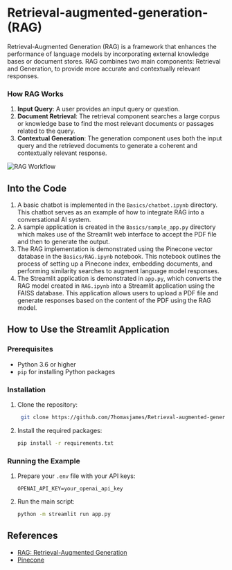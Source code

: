 # Retrieval-augmented-generation-(RAG)

Retrieval-Augmented Generation (RAG) is a framework that enhances the performance of language models by incorporating external knowledge bases or document stores. RAG combines two main components: Retrieval and Generation, to provide more accurate and contextually relevant responses.

### How RAG Works

1. **Input Query**: A user provides an input query or question.
2. **Document Retrieval**: The retrieval component searches a large corpus or knowledge base to find the most relevant documents or passages related to the query.
3. **Contextual Generation**: The generation component uses both the input query and the retrieved documents to generate a coherent and contextually relevant response.

![RAG Workflow](https://github.com/chandibhandari1/Retrieval-augmented-generation-RAG-/assets/118433299/8d45c66f-9b99-418f-8d2e-6b0df0f60494)


## Into the Code

1. A basic chatbot is implemented in the `Basics/chatbot.ipynb` directory. This chatbot serves as an example of how to integrate RAG into a conversational AI system.
2. A sample application is created in the `Basics/sample_app.py` directory which makes use of the Streamlit web interface to accept the PDF file and then to generate the output.
3. The RAG implementation is demonstrated using the Pinecone vector database in the `Basics/RAG.ipynb` notebook. This notebook outlines the process of setting up a Pinecone index, embedding documents, and performing similarity searches to augment language model responses.
4. The Streamlit application is demonstrated in `app.py`, which converts the RAG model created in `RAG.ipynb` into a Streamlit application using the FAISS database. This application allows users to upload a PDF file and generate responses based on the content of the PDF using the RAG model.

## How to Use the Streamlit Application

### Prerequisites

- Python 3.6 or higher
- `pip` for installing Python packages

### Installation

1. Clone the repository:
   ```bash
    git clone https://github.com/7homasjames/Retrieval-augmented-generation-RAG-.git
    ```

2. Install the required packages:

    ```bash
    pip install -r requirements.txt
    ```

### Running the Example


1. Prepare your `.env` file with your API keys:

    ```plaintext
    OPENAI_API_KEY=your_openai_api_key
    ```

2. Run the main script:

    ```bash
    python -m streamlit run app.py   
    ```


## References

- [RAG: Retrieval-Augmented Generation ](https://youtu.be/wUAUdEw5oxM?si=Rk6Jwo1Qm69fpP7V)
- [Pinecone](https://www.pinecone.io/)
